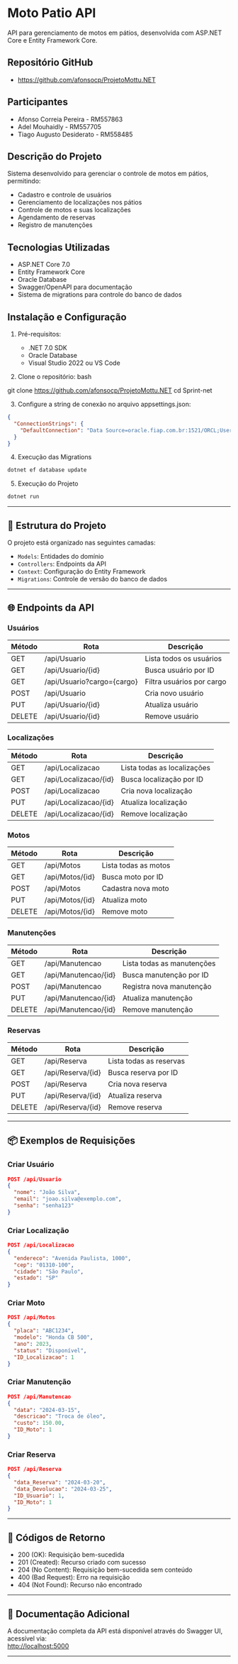 # Moto Patio API

API para gerenciamento de motos em pátios, desenvolvida com ASP.NET Core e Entity Framework Core.

## Repositório GitHub
- https://github.com/afonsocp/ProjetoMottu.NET

## Participantes
- Afonso Correia Pereira - RM557863
- Adel Mouhaidly - RM557705 
- Tiago Augusto Desiderato - RM558485 

## Descrição do Projeto

Sistema desenvolvido para gerenciar o controle de motos em pátios, permitindo:
- Cadastro e controle de usuários
- Gerenciamento de localizações nos pátios
- Controle de motos e suas localizações
- Agendamento de reservas
- Registro de manutenções

## Tecnologias Utilizadas

- ASP.NET Core 7.0
- Entity Framework Core
- Oracle Database
- Swagger/OpenAPI para documentação
- Sistema de migrations para controle do banco de dados

## Instalação e Configuração

1. Pré-requisitos:
   - .NET 7.0 SDK
   - Oracle Database
   - Visual Studio 2022 ou VS Code

2. Clone o repositório:
bash

git clone https://github.com/afonsocp/ProjetoMottu.NET
cd Sprint-net

3. Configure a string de conexão no arquivo appsettings.json:

```json
{
  "ConnectionStrings": {
    "DefaultConnection": "Data Source=oracle.fiap.com.br:1521/ORCL;User Id=rm557863;Password=091105;"
  }
}
```

4. Execução das Migrations

```bash
dotnet ef database update
```

5. Execução do Projeto

```bash
dotnet run
```

---

## 🧱 Estrutura do Projeto

O projeto está organizado nas seguintes camadas:

- `Models`: Entidades do domínio  
- `Controllers`: Endpoints da API  
- `Context`: Configuração do Entity Framework  
- `Migrations`: Controle de versão do banco de dados

---

## 🌐 Endpoints da API

### Usuários

| Método | Rota                         | Descrição                    |
|--------|------------------------------|------------------------------|
| GET    | /api/Usuario                 | Lista todos os usuários      |
| GET    | /api/Usuario/{id}            | Busca usuário por ID         |
| GET    | /api/Usuario?cargo={cargo}   | Filtra usuários por cargo    |
| POST   | /api/Usuario                 | Cria novo usuário            |
| PUT    | /api/Usuario/{id}            | Atualiza usuário             |
| DELETE | /api/Usuario/{id}            | Remove usuário               |

### Localizações

| Método | Rota                            | Descrição                    |
|--------|---------------------------------|------------------------------|
| GET    | /api/Localizacao                | Lista todas as localizações |
| GET    | /api/Localizacao/{id}           | Busca localização por ID     |
| POST   | /api/Localizacao                | Cria nova localização        |
| PUT    | /api/Localizacao/{id}           | Atualiza localização         |
| DELETE | /api/Localizacao/{id}           | Remove localização           |

### Motos

| Método | Rota                | Descrição             |
|--------|---------------------|------------------------|
| GET    | /api/Motos          | Lista todas as motos  |
| GET    | /api/Motos/{id}     | Busca moto por ID     |
| POST   | /api/Motos          | Cadastra nova moto    |
| PUT    | /api/Motos/{id}     | Atualiza moto         |
| DELETE | /api/Motos/{id}     | Remove moto           |

### Manutenções

| Método | Rota                        | Descrição                  |
|--------|-----------------------------|-----------------------------|
| GET    | /api/Manutencao             | Lista todas as manutenções |
| GET    | /api/Manutencao/{id}        | Busca manutenção por ID     |
| POST   | /api/Manutencao             | Registra nova manutenção    |
| PUT    | /api/Manutencao/{id}        | Atualiza manutenção         |
| DELETE | /api/Manutencao/{id}        | Remove manutenção           |

### Reservas

| Método | Rota                  | Descrição              |
|--------|-----------------------|-------------------------|
| GET    | /api/Reserva          | Lista todas as reservas|
| GET    | /api/Reserva/{id}     | Busca reserva por ID   |
| POST   | /api/Reserva          | Cria nova reserva      |
| PUT    | /api/Reserva/{id}     | Atualiza reserva       |
| DELETE | /api/Reserva/{id}     | Remove reserva         |

---

## 📦 Exemplos de Requisições

### Criar Usuário

```json
POST /api/Usuario
{
  "nome": "João Silva",
  "email": "joao.silva@exemplo.com",
  "senha": "senha123"
}
```

### Criar Localização

```json
POST /api/Localizacao
{
  "endereco": "Avenida Paulista, 1000",
  "cep": "01310-100",
  "cidade": "São Paulo",
  "estado": "SP"
}
```

### Criar Moto

```json
POST /api/Motos
{
  "placa": "ABC1234",
  "modelo": "Honda CB 500",
  "ano": 2023,
  "status": "Disponível",
  "ID_Localizacao": 1
}
```

### Criar Manutenção

```json
POST /api/Manutencao
{
  "data": "2024-03-15",
  "descricao": "Troca de óleo",
  "custo": 150.00,
  "ID_Moto": 1
}
```

### Criar Reserva

```json
POST /api/Reserva
{
  "data_Reserva": "2024-03-20",
  "data_Devolucao": "2024-03-25",
  "ID_Usuario": 1,
  "ID_Moto": 1
}
```

---

## 🔁 Códigos de Retorno

- 200 (OK): Requisição bem-sucedida  
- 201 (Created): Recurso criado com sucesso  
- 204 (No Content): Requisição bem-sucedida sem conteúdo  
- 400 (Bad Request): Erro na requisição  
- 404 (Not Found): Recurso não encontrado

---

## 📘 Documentação Adicional

A documentação completa da API está disponível através do Swagger UI, acessível via:  
[http://localhost:5000](http://localhost:5000)

---
